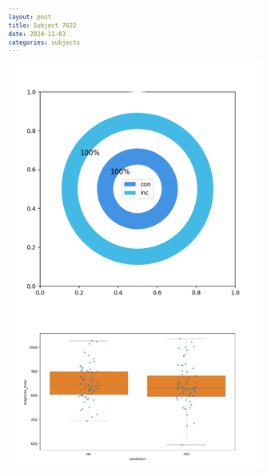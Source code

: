 ```yaml
---
layout: post
title: Subject 7022
date: 2024-11-03
categories: subjects
---
```


![](data/7022/run-5/7022_accuracy_by_condition.png)
![](data/7022/run-5/7022_rt.png)
